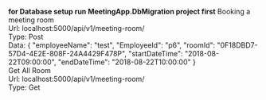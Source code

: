 **for Database setup run MeetingApp.DbMigration project first**
Booking a meeting room<br>
Url: localhost:5000/api/v1/meeting-room/ <br>
Type: Post <br>
Data: {
  "employeeName": "test",
  "EmployeeId": "p6",
  "roomId": "0F18DBD7-57D4-4E2E-808F-24A4429F478P",
  "startDateTime": "2018-08-22T09:00:00",
  "endDateTime": "2018-08-22T10:00:00"
}
<br>
Get All Room<br>
Url: localhost:5000/api/v1/meeting-room/ <br>
Type: Get <br>
<br>